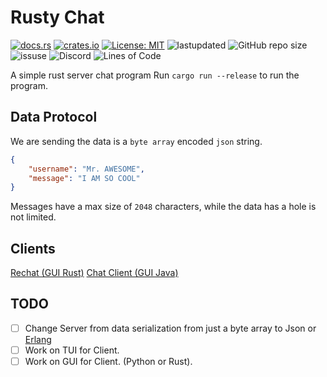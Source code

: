 # Rusty Chat

[![docs.rs](https://docs.rs/rechat-server/badge.svg)](https://docs.rs/rechat-server)
[![crates.io](https://img.shields.io/crates/v/rechat-server.svg)](https://crates.io/crates/rechat-server)
[![License: MIT](https://img.shields.io/badge/License-MIT-blue.svg)](LICENSE)
![lastupdated](https://img.shields.io/github/last-commit/cowboy8625/rechat-server)
![GitHub repo size](https://img.shields.io/github/repo-size/cowboy8625/rechat-server)
![issuse](https://img.shields.io/github/issues/cowboy8625/rechat-server)
![Discord](https://img.shields.io/discord/509849754155614230)
![Lines of Code](https://tokei.rs/b1/github/cowboy8625/rechat-server)

A simple rust server chat program
Run `cargo run --release` to run the program.

## Data Protocol

We are sending the data is a `byte array` encoded `json` string.

```json
{
    "username": "Mr. AWESOME",
    "message": "I AM SO COOL"
}
```

Messages have a max size of `2048` characters, while the data has a hole is not limited.

## Clients

[Rechat (GUI Rust)](https://github.com/cowboy/rechat-gui-client)
[Chat Client (GUI Java)](https://github.com/BJTMastermind/ChatClient)

## TODO

- [ ] Change Server from data serialization from just a byte array to
Json or [Erlang](http://www1.erlang.org/doc/apps/erts/erl_ext_dist.html)
- [ ] Work on TUI for Client.
- [ ] Work on GUI for Client. (Python or Rust).
